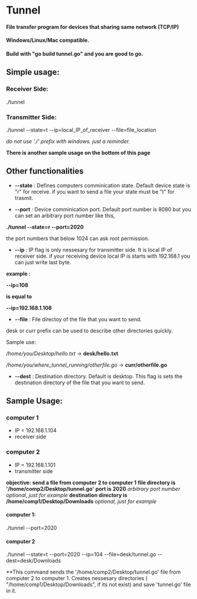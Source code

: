 # Tunnel
#### File transfer program for devices that sharing same network (TCP/IP)
#### Windows/Linux/Mac compatible.
#### Build with "go build tunnel.go" and you are good to go. 

## Simple usage:
### Receiver Side:
./tunnel
### Transmitter Side:
./tunnel --state=t --ip=local_IP_of_receiver --file=file_location

*do not use './' prefix with windows. just a reminder.*

**There is another sample usage on the bottom of this page**

## Other functionalities

* **--state** : Defines computers comminication state. Default device state is "r" for receive. if you want to send a file your state must be "t" for trasmit.

* **--port** : Device comminication port. Default port number is 8080 but you can set an arbitrary port number like this,

**./tunnel --state=r --port=2020**

the port numbers that below 1024 can ask root permission.

* **--ip** : IP flag is only nessesary for transmitter side. It is local IP of receiver side. if your receiving device local IP is starts with 192.168.1 you can just write last byte.

**example :**

**--ip=108**

**is equal to**

**--ip=192.168.1.108**

* **--file** : File directoy of the file that you want to send.

desk or curr prefix can be used to describe other directories quickly.

Sample use:

*/home/you/Desktop/hello.txt*                  -> **desk/hello.txt**

*/home/you/where_tunnel_running/otherfile.go*  -> **curr/otherfile.go**

* **--dest** : Destination directory. Default is desktop. This flag is sets the destination directory of the file that you want to send.


## Sample Usage:

### computer 1 
* IP = 192.168.1.104
* receiver side

### computer 2
* IP = 192.168.1.101
* transmitter side

**objective: send a file from computer 2 to computer 1**
**file directory is '/home/comp2/Desktop/tunnel.go'**
**port is 2020** *arbitrary port number* *optional, just for example*
**destination directory is /home/comp1/Desktop/Downloads** *optional, just for example*

#### computer 1:
./tunnel --port=2020

#### computer 2
./tunnel --state=t --port=2020 --ip=104 --file=desk/tunnel.go --dest=desk/Downloads

**This command sends the '/home/comp2/Desktop/tunnel.go' file from computer 2 to computer 1. Creates nessesary directories ( "/home/comp1/Desktop/Downloads", if its not exist) and save 'tunnel.go' file in it.
